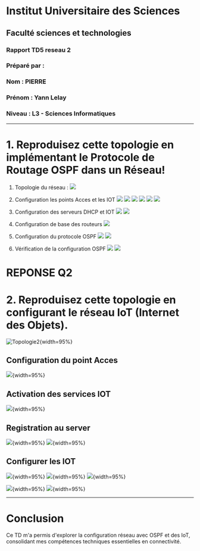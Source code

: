# Institut Universitaire des Sciences

## Faculté  sciences et technologies

### Rapport TD5 reseau 2

### Préparé par :

### Nom : PIERRE
### Prénom : Yann Lelay
### Niveau : L3 - Sciences Informatiques

----

# 1. Reproduisez cette topologie en implémentant le Protocole de Routage OSPF dans un Réseau!

1. Topologie du réseau :
   ![](images/t1.png)
2. Configuration les points Acces et les IOT
   ![](images/1.png)
   ![](images/1.2.png)
   ![](images/1.3.png)
   ![](images/1.4.png)
   ![](images/1.5.png)
   ![](images/1.6.png)

3. Configuration des serveurs DHCP et IOT
   ![](images/DHCP.png)
   ![](images/IOT.png)
4. Configuration de base des routeurs
   ![](images/1-Rout1.png)
5. Configuration du protocole OSPF
   ![](images/5-1.png)
   ![](images/5-R2.png)
6. Vérification de la configuration OSPF
   ![](images/6-1.png)
   ![](images/6.2.png)
   
 
# REPONSE Q2

# 2. Reproduisez cette topologie en configurant le réseau IoT (Internet des Objets).
![Topologie2](images/t2.png){width=95%}

## Configuration du point Acces
![](images/2-4.png){width=95%}




## Activation des services IOT
![](images/IOT.png){width=95%}


## Registration au server
![](images/2-8.png){width=95%}
![](images/2-9.png){width=95%}

## Configurer les IOT
![](images/2-5.png){width=95%}
![](images/2-6.png){width=95%}
![](images/2-7.png){width=95%}

![](images/2-10.png){width=95%}
![](images/2-11.png){width=95%}

---

# Conclusion

Ce TD m'a permis d'explorer la configuration réseau avec OSPF et des IoT, consolidant mes compétences techniques essentielles en connectivité.
